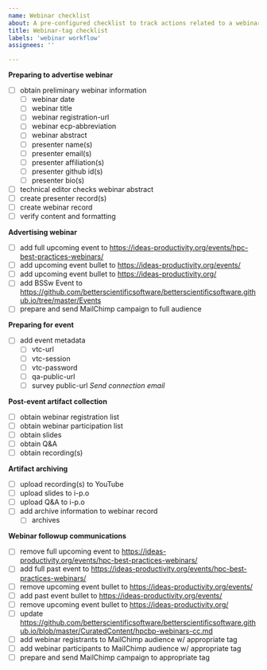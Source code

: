 ```yaml
---
name: Webinar checklist
about: A pre-configured checklist to track actions related to a webinar
title: Webinar-tag checklist
labels: 'webinar workflow'
assignees: ''

---
```

**Preparing to advertise webinar**
- [ ] obtain preliminary webinar information
  - [ ] webinar date
  - [ ] webinar title
  - [ ] webinar registration-url
  - [ ] webinar ecp-abbreviation
  - [ ] webinar abstract
  - [ ] presenter name(s)
  - [ ] presenter email(s)
  - [ ] presenter affiliation(s)
  - [ ] presenter github id(s)
  - [ ] presenter bio(s)
- [ ] technical editor checks webinar abstract
- [ ] create presenter record(s)
- [ ] create webinar record
- [ ] verify content and formatting

**Advertising webinar**
- [ ] add full upcoming event to <https://ideas-productivity.org/events/hpc-best-practices-webinars/>
- [ ] add upcoming event bullet to <https://ideas-productivity.org/events/>
- [ ] add upcoming event bullet to <https://ideas-productivity.org/>
- [ ] add BSSw Event to <https://github.com/betterscientificsoftware/betterscientificsoftware.github.io/tree/master/Events>
- [ ] prepare and send MailChimp campaign to full audience

**Preparing for event**
- [ ] add event metadata
  - [ ] vtc-url
  - [ ] vtc-session
  - [ ] vtc-password
  - [ ] qa-public-url
  - [ ] survey public-url
*Send connection email*

**Post-event artifact collection**
- [ ] obtain webinar registration list
- [ ] obtain webinar participation list
- [ ] obtain slides
- [ ] obtain Q&A
- [ ] obtain recording(s)

**Artifact archiving**
- [ ] upload recording(s) to YouTube
- [ ] upload slides to i-p.o
- [ ] upload Q&A to i-p.o
- [ ] add archive information to webinar record
  - [ ] archives

**Webinar followup communications**
- [ ] remove full upcoming event to <https://ideas-productivity.org/events/hpc-best-practices-webinars/>
- [ ] add full past event to <https://ideas-productivity.org/events/hpc-best-practices-webinars/>
- [ ] remove upcoming event bullet to <https://ideas-productivity.org/events/>
- [ ] add past event bullet to <https://ideas-productivity.org/events/>
- [ ] remove upcoming event bullet to <https://ideas-productivity.org/>
- [ ] update <https://github.com/betterscientificsoftware/betterscientificsoftware.github.io/blob/master/CuratedContent/hpcbp-webinars-cc.md>
- [ ] add webinar registrants to MailChimp audience w/ appropriate tag
- [ ] add webinar participants to MailChimp audience w/ appropriate tag
- [ ] prepare and send MailChimp campaign to appropriate tag
